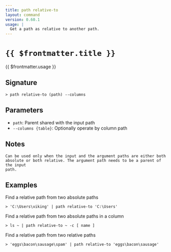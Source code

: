 ```yaml
---
title: path relative-to
layout: command
version: 0.60.1
usage: |
  Get a path as relative to another path.
---
```


# `{{ $frontmatter.title }}`

<div style='white-space: pre-wrap;'>{{ $frontmatter.usage }}</div>

## Signature

```> path relative-to (path) --columns```

## Parameters

 -  `path`: Parent shared with the input path
 -  `--columns {table}`: Optionally operate by column path

## Notes
```text
Can be used only when the input and the argument paths are either both
absolute or both relative. The argument path needs to be a parent of the input
path.
```
## Examples

Find a relative path from two absolute paths
```shell
> 'C:\Users\viking' | path relative-to 'C:\Users'
```

Find a relative path from two absolute paths in a column
```shell
> ls ~ | path relative-to ~ -c [ name ]
```

Find a relative path from two relative paths
```shell
> 'eggs\bacon\sausage\spam' | path relative-to 'eggs\bacon\sausage'
```
